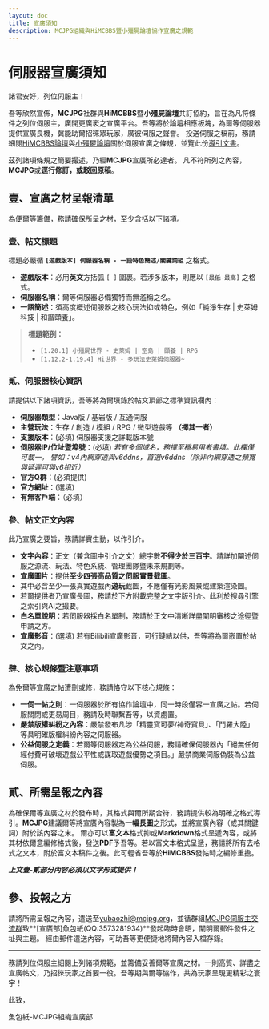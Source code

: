 ```yaml
---
layout: doc
title: 宣廣須知
description: MCJPG組織與HiMCBBS暨小殭屍論壇協作宣廣之規範
---
```

# 伺服器宣廣須知
諸君安好，列位伺服主！

吾等欣然宣佈，**MCJPG**社群與**HiMCBBS**暨**小殭屍論壇**共訂協約，旨在為凡符條件之列位伺服主，廣開更廣袤之宣廣平台。吾等將於論壇相應板塊，為爾等伺服器提供宣廣良機，冀能助爾招徠眾玩家，廣彼伺服之聲譽。
投送伺服之稿前，務請細閱[HiMCBBS論壇](https://www.himcbbs.com/threads/94)與[小殭屍論壇](https:///www.zitbbs.com/forum.php?mod=viewthread&tid=1454&extra=page%3D1)關於伺服宣廣之條規，並覽此份[導引文書](https://www.minebbs.com/threads/minebbs.4448/)。

茲列諸項條規之簡要撮述，乃經**MCJPG**宣廣所必達者。
凡不符所列之內容，**MCJPG**或**逕行修訂，或駁回原稿**。

## 壹、宣廣之材呈報清單

為便爾等籌備，務請確保所呈之材，至少含括以下諸項。

### 壹、帖文標題

標題必嚴循 **`[遊戲版本] 伺服器名稱 - 一語特色簡述/關鍵詞組`** 之格式。

*   **遊戲版本**：必用**英文**方括弧 `[ ]` 圍裹。若涉多版本，則應以 `[最低-最高]` 之格式。
*   **伺服器名稱**：爾等伺服器必備獨特而無濫稱之名。
*   **一語簡述**：須高度概述伺服器之核心玩法抑或特色，例如「純淨生存 | 史萊姆科技 | 和諧頤養」。

> **標題範例：**
>
> *   `[1.20.1] 小殭屍世界 - 史萊姆 | 空島 | 頤養 | RPG`
> *   `[1.12.2-1.19.4] Hi世界 - 多玩法史萊姆伺服器~`

### 貳、伺服器核心資訊

請提供以下諸項資訊，吾等將為爾填錄於帖文頂部之標準資訊欄內：

*   **伺服器類型**：Java版 / 基岩版 / 互通伺服
*   **主營玩法**：生存 / 創造 / 模組 / RPG / 微型遊戲等 **（擇其一者）**
*   **支援版本**：(必填) 伺服器支援之詳載版本號
*   **伺服器IP/位址暨埠號**：(必填)
  *若有多個域名，務擇至穩易用者書填。此欄僅可載一。
  譬如：v4內網穿透與v6ddns，首選v6ddns（除非內網穿透之頻寬與延遲可與v6相近）*
*   **官方Q群**：(必須提供)
*   **官方網址**：(選填)
*   **有無客戶端**：（必填）

### 參、帖文正文內容

此乃宣廣之要旨，務請詳實生動，以作引介。

*   **文字內容**：正文（兼含圖中引介之文）總字數**不得少於三百字**。請詳加闡述伺服之源流、玩法、特色系統、管理團隊暨未來規劃等。
*   **宣廣圖片**：提供**至少四張高品質之伺服實景截圖**。
  *   其中必含至少一張真實遊戲內**遊玩**截圖，不應僅有光影風景或建築渲染圖。
  *   若爾提供者乃宣廣長圖，務請於下方附載完整之文字版引介。此利於搜尋引擎之索引與AI之撮要。
*   **白名單說明**：若伺服器採白名單制，務請於正文中清晰詳盡闡明審核之途徑暨申請之方。
*   **宣廣影音**：(選填) 若有Bilibili宣廣影音，可行鏈結以供，吾等將為爾嵌置於帖文之內。

### 肆、核心規條暨注意事項

為免爾等宣廣之帖遭刪或修，務請恪守以下核心規條：

*   **一伺一帖之則**：一伺服器於所有協作論壇中，同一時段僅容一宣廣之帖。若伺服關閉或更易周目，務請及時聯繫吾等，以資處置。
*   **嚴禁版權糾紛之內容**：嚴禁發布凡涉「精靈寶可夢/神奇寶貝」、「鬥羅大陸」等具明確版權糾紛內容之伺服器。
*   **公益伺服之定義**：若爾等伺服器定為公益伺服，務請確保伺服器內「絕無任何經付費可破壞遊戲公平性或謀取遊戲優勢之項目。」嚴禁商業伺服偽裝為公益伺服。

## 貳、所需呈報之內容

為確保爾等宣廣之材於發布時，其格式與爾所期合符，務請提供較為明確之格式導引。**MCJPG**建議爾等將宣廣內容製為**一幅長圖**之形式，並將宣廣內容（或其關鍵詞）附於該內容之末。
爾亦可以**富文本**格式抑或**Markdown**格式呈遞內容，或將其材依爾意編修格式後，發送**PDF**予吾等。若以富文本格式呈遞，務請將所有去格式之文本，附於富文本稿件之後。此可輕省吾等於**HiMCBBS**發帖時之編修重擔。

***上文壹-貳部分內容必須以文字形式提供！***

## 參、投報之方

請將所需呈報之內容，遣送至[yubaozhi@mcjpg.org](mailto:yubaozhi@mcjpg.org)，並循群組[MCJPG伺服主交流群](https://qm.qq.com/q/UGErfSeiYy)致**[宣廣部]魚包紙(QQ:3573281934)**發起臨時會晤，闡明爾郵件發件之址與主題。
經由郵件遣送內容，可助吾等更便捷地將爾內容入檔存錄。

---

務請列位伺服主細閱上列諸項規範，並籌備妥善爾等宣廣之材。一則高質、詳盡之宣廣帖文，乃招徠玩家之首要一役。吾等期與爾等協作，共為玩家呈現更精彩之寰宇！

此致，

魚包紙-MCJPG組織宣廣部